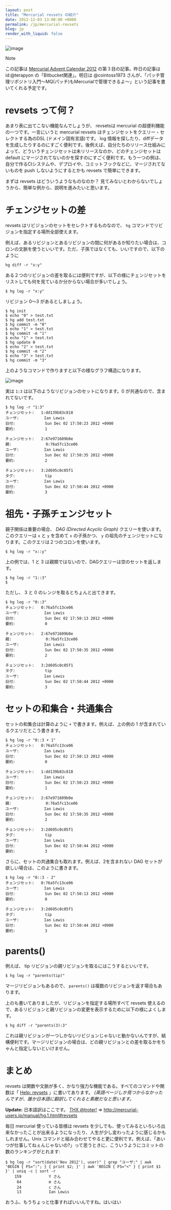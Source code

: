 ```yaml
---
layout: post
title: "Mercurial revsets の紹介"
date: 2012-12-03 13:00:00 +0000
permalink: /jp/mercurial-revsets
blog: jp
render_with_liquid: false
---
```


![image](https://storage.googleapis.com/static.ianlewis.org/prod/img/mercurial/mercurial_medium.png)

<div class="note">

<div class="title">

Note

</div>

この記事は [Mercurial Advent Calendar 2012](http://connpass.com/event/1431/)
の第３目の記事。昨日の記事は id:@terapyon の「Bitbucket関連」。明日は @cointoss1973
さんが、「パッチ管理リポジトリ入門～MQ(パッチ)もMercurialで管理できるよ～」という記事を書いてくれる予定です。

</div>

# revsets って何？

あまり表に出てこない機能なんでしょうが、 revsetsは mercurial の超便利機能の一つです。一言にいうと mercurial
revsets はチェンジセットをクエリー・セレクトする為のDSL (ドメイン固有言語)です。 log
情報を探したり、diffデータを生成したりするのにすごく便利です。後例えば、自分たちのリリース仕組みによって、どういうチェンジセットは未リリースなのか、どのチェンジセットは
default
にマージされてないのかを探すのにすごく便利です。もう一つの例は、自分で作るCIシステムや、デプロイや、コミットフックなどに、マージされてないものを
push しないようにするとかも revsets で簡単にできます。

まずは revsets はどういうようなものなのか？ 見てみないとわからないでしょうから、簡単な例から、説明を進みたいと思います。

# チェンジセットの差

revsets はリビジョンのセットをセレクトするものなので、 `hg` コマンドでリビジョンを指定する場所全部使えます。

例えば、あるリビジョンとあるリビジョンの間に何があるか知りたい場合は、コロンの文脈を使うといいです。ただ、子孫ではなくても、いいですので、以下のように

    hg diff -r "x:y"

ある２つのリビジョンの差を取るには便利ですが、以下の様にチェンジセットをリストしても何を見ているか分からない場合が多いでしょう。

    $ hg log -r "x:y"

リビジョン 0〜3 があるとしましょう。

    $ hg init
    $ echo "0" > test.txt
    $ hg add test.txt
    $ hg commit -m "0"
    $ echo "1" > test.txt
    $ hg commit -m "1"
    $ echo "1" > test.txt
    $ hg update 0
    $ echo "2" > test.txt
    $ hg commit -m "2"
    $ echo "3" > test.txt
    $ hg commit -m "3"

上のようなコマンドで作りますと以下の様なグラフ構造になります。

![image](https://storage.googleapis.com/static.ianlewis.org/prod/img/687/tree1_medium.png)

実は `1:3` は以下のようなリビジョンのセットになります。0 が共通なので、含まれてないです。

    $ hg log -r "1:3"
    チェンジセット:   1:dd139b83c818
    ユーザ:           Ian Lewis
    日付:             Sun Dec 02 17:50:23 2012 +0900
    要約:             1

    チェンジセット:   2:67e971609b0e
    親:               0:76a5fc13ce06
    ユーザ:           Ian Lewis
    日付:             Sun Dec 02 17:50:35 2012 +0900
    要約:             2

    チェンジセット:   3:2d695c0c05f1
    タグ:             tip
    ユーザ:           Ian Lewis
    日付:             Sun Dec 02 17:50:44 2012 +0900
    要約:             3

# 祖先・子孫チェンジセット

親子関係は重要の場合、 _DAG (Directed Acyclic Graph)_ クエリーを使います。このクエリーは `x` と `y`
を含めて `x` の子孫かつ、 `y` の祖先のチェンジセットになります。このクエリは２つのコロンを使います。

    $ hg log -r "x::y"

上の例では、1 と 3 は親類ではないので、DAGクエリーは空のセットを返します。

    $ hg log -r "1::3"
    $

ただし、 3 と 0 のレンジを取るとちょんと出てきます。

    $ hg log -r "0::3"
    チェンジセット:   0:76a5fc13ce06
    ユーザ:           Ian Lewis
    日付:             Sun Dec 02 17:50:13 2012 +0900
    要約:             0

    チェンジセット:   2:67e971609b0e
    親:               0:76a5fc13ce06
    ユーザ:           Ian Lewis
    日付:             Sun Dec 02 17:50:35 2012 +0900
    要約:             2

    チェンジセット:   3:2d695c0c05f1
    タグ:             tip
    ユーザ:           Ian Lewis
    日付:             Sun Dec 02 17:50:44 2012 +0900
    要約:             3

# セットの和集合・共通集合

セットの和集合は計算のように `+` で書きます。例えば、上の例の 1 が含まれているクエリだとこう書きます。

    $ hg log -r "0::3 + 1"
    チェンジセット:   0:76a5fc13ce06
    ユーザ:           Ian Lewis
    日付:             Sun Dec 02 17:50:13 2012 +0900
    要約:             0

    チェンジセット:   1:dd139b83c818
    ユーザ:           Ian Lewis
    日付:             Sun Dec 02 17:50:23 2012 +0900
    要約:             1

    チェンジセット:   2:67e971609b0e
    親:               0:76a5fc13ce06
    ユーザ:           Ian Lewis
    日付:             Sun Dec 02 17:50:35 2012 +0900
    要約:             2

    チェンジセット:   3:2d695c0c05f1
    タグ:             tip
    ユーザ:           Ian Lewis
    日付:             Sun Dec 02 17:50:44 2012 +0900
    要約:             3

さらに、セットの共通集合も取れます。例えば、2を含まれない DAG セットが欲しい場合は、このように書きます。

    $ hg log -r "0::3 - 2"
    チェンジセット:   0:76a5fc13ce06
    ユーザ:           Ian Lewis
    日付:             Sun Dec 02 17:50:13 2012 +0900
    要約:             0

    チェンジセット:   3:2d695c0c05f1
    タグ:             tip
    ユーザ:           Ian Lewis
    日付:             Sun Dec 02 17:50:44 2012 +0900
    要約:             3

# parents()

例えば、 tip リビジョンの親リビジョンを取るにはこうするといいです。

    $ hg log -r "parents(tip)"

マージリビジョンもあるので、 `parents()` は複数のリビジョンを返す場合もあります。

上のも書いてありましたが、リビジョンを指定する場所すべて revsets
使えるので、あるリビジョンと親リビジョンの変更を表示するために以下の様によくします。

    $ hg diff -r "parents(3):3"

これは親リビジョンが一つしかないリビジョンじゃないと動かないんですが、結構便利です。マージリビジョンの場合は、どの親リビジョンとの差を取るかをちゃんと指定しないといけません。

# まとめ

revsets は関数や文脈が多く、かなり強力な機能である。すべてのコマンドや関数は「 [Help:
revsets](http://www.selenic.com/hg/help/revsets) 」に書いてあります。
_(英語ページしか見つからなかったんですが、誰か日本語に翻訳してくれると素敵だなと思います。_

**Update:** 日本語訳はここです。 [THX
@troter\!](https://twitter.com/troter/status/275461587123462145) =\>
<http://mercurial-users.jp/manual/hg.1.html#revsets>

毎日 mercurial 使っている皆様は revsets
を少しでも、使ってみるといろいろ出来なかったことが出来るようになったり、人生が少し変わったように感じるかもしれません。Unix
コマンドと組み合わせてやると更に便利です。例えば、「あいつが仕事してねぇんじゃないの?」って思うときに、こういうようにコミットの数のランキングがとれます:

    $ hg log -r "sort(date('Nov 2012'), user)" | grep "ユーザ:" | awk 'BEGIN { FS=":"; } { print $2; }' | awk 'BEGIN { FS="<" } { print $1 }' | uniq -c | sort -r
        159            Y さん
         84            m さん
         24            c さん
         13            Ian Lewis

おうふ、もうちょっと仕事すればいいんですね。はいはい
